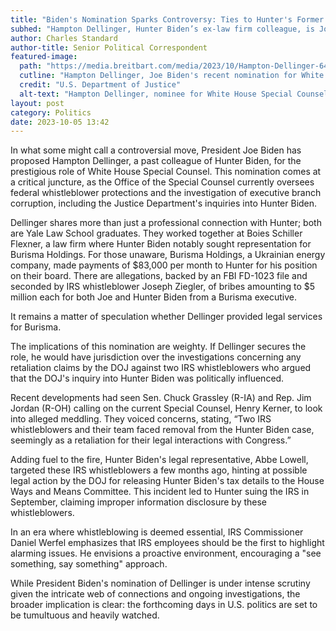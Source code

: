 ```yaml
---
title: "Biden's Nomination Sparks Controversy: Ties to Hunter's Former Colleague"
subhed: "Hampton Dellinger, Hunter Biden’s ex-law firm colleague, is Joe Biden’s pick for Special Counsel. What does this mean for ongoing probes?"
author: Charles Standard
author-title: Senior Political Correspondent
featured-image: 
  path: "https://media.breitbart.com/media/2023/10/Hampton-Dellinger-640x480.jpeg"
  cutline: "Hampton Dellinger, Joe Biden's recent nomination for White House Special Counsel."
  credit: "U.S. Department of Justice"
  alt-text: "Hampton Dellinger, nominee for White House Special Counsel"
layout: post
category: Politics
date: 2023-10-05 13:42
---
```


In what some might call a controversial move, President Joe Biden has proposed Hampton Dellinger, a past colleague of Hunter Biden, for the prestigious role of White House Special Counsel. This nomination comes at a critical juncture, as the Office of the Special Counsel currently oversees federal whistleblower protections and the investigation of executive branch corruption, including the Justice Department's inquiries into Hunter Biden.

Dellinger shares more than just a professional connection with Hunter; both are Yale Law School graduates. They worked together at Boies Schiller Flexner, a law firm where Hunter Biden notably sought representation for Burisma Holdings. For those unaware, Burisma Holdings, a Ukrainian energy company, made payments of $83,000 per month to Hunter for his position on their board. There are allegations, backed by an FBI FD-1023 file and seconded by IRS whistleblower Joseph Ziegler, of bribes amounting to $5 million each for both Joe and Hunter Biden from a Burisma executive.

It remains a matter of speculation whether Dellinger provided legal services for Burisma.

The implications of this nomination are weighty. If Dellinger secures the role, he would have jurisdiction over the investigations concerning any retaliation claims by the DOJ against two IRS whistleblowers who argued that the DOJ's inquiry into Hunter Biden was politically influenced.

Recent developments had seen Sen. Chuck Grassley (R-IA) and Rep. Jim Jordan (R-OH) calling on the current Special Counsel, Henry Kerner, to look into alleged meddling. They voiced concerns, stating, “Two IRS whistleblowers and their team faced removal from the Hunter Biden case, seemingly as a retaliation for their legal interactions with Congress.”

Adding fuel to the fire, Hunter Biden's legal representative, Abbe Lowell, targeted these IRS whistleblowers a few months ago, hinting at possible legal action by the DOJ for releasing Hunter Biden's tax details to the House Ways and Means Committee. This incident led to Hunter suing the IRS in September, claiming improper information disclosure by these whistleblowers.

In an era where whistleblowing is deemed essential, IRS Commissioner Daniel Werfel emphasizes that IRS employees should be the first to highlight alarming issues. He envisions a proactive environment, encouraging a "see something, say something" approach.

While President Biden's nomination of Dellinger is under intense scrutiny given the intricate web of connections and ongoing investigations, the broader implication is clear: the forthcoming days in U.S. politics are set to be tumultuous and heavily watched.
